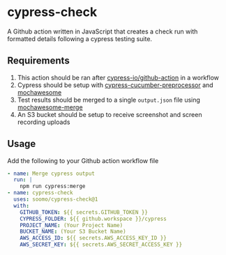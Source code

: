 # cypress-check

A Github action written in JavaScript that creates a check run with formatted details following a cypress testing suite. 

## Requirements

1. This action should be ran after [cypress-io/github-action](https://github.com/marketplace/actions/cypress-io) in a workflow
2. Cypress should be setup with [cypress-cucumber-preprocessor](https://www.npmjs.com/package/cypress-cucumber-preprocessor) and [mochawesome](https://www.npmjs.com/package/mochawesome)
3. Test results should be merged to a single `output.json` file using [mochawesome-merge](https://www.npmjs.com/package/mochawesome-merge)
4. An S3 bucket should be setup to receive screenshot and screen recording uploads

## Usage
Add the following to your Github action workflow file
```yaml
- name: Merge cypress output
  run: |
	npm run cypress:merge
- name: cypress-check
  uses: soomo/cypress-check@1
  with:
	GITHUB_TOKEN: ${{ secrets.GITHUB_TOKEN }}
	CYPRESS_FOLDER: ${{ github.workspace }}/cypress
	PROJECT_NAME: (Your Project Name)
	BUCKET_NAME: (Your S3 Bucket Name)
	AWS_ACCESS_ID: ${{ secrets.AWS_ACCESS_KEY_ID }}
	AWS_SECRET_KEY: ${{ secrets.AWS_SECRET_ACCESS_KEY }}
```

